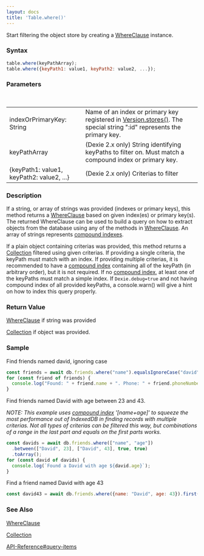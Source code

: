 ```yaml
---
layout: docs
title: 'Table.where()'
---
```


Start filtering the object store by creating a [WhereClause](/docs/WhereClause/WhereClause) instance.

### Syntax

```javascript
table.where(keyPathArray);
table.where({keyPath1: value1, keyPath2: value2, ...});
```

### Parameters
<table>
<tr><td>indexOrPrimaryKey: String</td><td>Name of an index or primary key registered in <a href="/docs/Version/Version.stores()">Version.stores()</a>. The special string ":id" represents the primary key.</td></tr>
  <tr>
    <td>keyPathArray</td>
    <td>(Dexie 2.x only) String identifying keyPaths to filter on. Must match a compound index or primary key.</td>
  </tr>
  <tr>
    <td>{keyPath1: value1, keyPath2: value2, ...}</td>
    <td>(Dexie 2.x only) Criterias to filter</td>
  </tr>
</table>

### Description

If a string, or array of strings was provided (indexes or primary keys), this method returns a [WhereClause](/docs/WhereClause/WhereClause) based on given index(es) or primary key(s). The returned WhereClause can be used to build a query on how to extract objects from the database using any of the methods in [WhereClause](/docs/WhereClause/WhereClause). An array of strings represents [compound indexes](/docs/Compound-Index).

If a plain object containing criterias was provided, this method returns a [Collection](/docs/Collection/Collection) filtered using given criterias. If providing a single criteria, the keyPath must match with an index. If providing multiple criterias, it is recommended to have a [compound index](/docs/Compound-Index) containing all of the keyPath (in arbitrary order), but it is not required. If no [compound index](/docs/Compound-Index), at least one of the keyPaths must match a simple index. If `Dexie.debug=true` and not having compound index of all provided keyPaths, a console.warn() will give a hint on how to index this query properly.

### Return Value

[WhereClause](/docs/WhereClause/WhereClause) if string was provided

[Collection](/docs/Collection/Collection) if object was provided.

### Sample

Find friends named david, ignoring case

```javascript
const friends = await db.friends.where("name").equalsIgnoreCase("david").toArray();
for (const friend of friends) {
  console.log("Found: " + friend.name + ". Phone: " + friend.phoneNumber);
}
```

Find friends named David with age between 23 and 43.

*NOTE: This example uses [compound index](https://dexie.org/docs/Compound-Index) '[name+age]' to squeeze the most performance out of IndexedDB in finding records with multiple criterias. Not all types of criterias can be filtered this way, but combinations of a range in the last part and equals on the first parts works.* 

```javascript
const davids = await db.friends.where(["name", "age"])
  .between(["David", 23], ["David", 43], true, true)
  .toArray();
for (const david of davids) {
  console.log(`Found a David with age ${david.age}`);
}
```

Find a friend named David with age 43

```javascript
const david43 = await db.friends.where({name: "David", age: 43}).first();
```

### See Also

[WhereClause](/docs/WhereClause/WhereClause)

[Collection](/docs/Collection/Collection)

[API-Reference#query-items](/docs/API-Reference#query-items)
